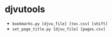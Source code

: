 # djvutools

- `bookmarks.py [djvu_file] [toc.csv] [shift]`
- `set_page_title.py [djvu_file] [pages.csv]`
